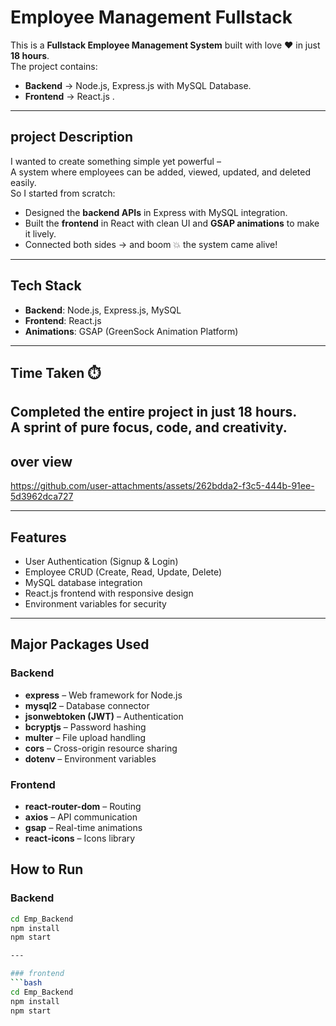 # Employee Management Fullstack

This is a **Fullstack Employee Management System** built with love ❤️ in just **18 hours**.  
The project contains:

- **Backend** → Node.js, Express.js with MySQL Database.  
- **Frontend** → React.js .  
---

## project Description

I wanted to create something simple yet powerful –  
A system where employees can be added, viewed, updated, and deleted easily.  
So I started from scratch:

- Designed the **backend APIs** in Express with MySQL integration.  
- Built the **frontend** in React with clean UI and **GSAP animations** to make it lively.  
- Connected both sides → and boom 💥 the system came alive!  

---

## Tech Stack

- **Backend**: Node.js, Express.js, MySQL  
- **Frontend**: React.js  
- **Animations**: GSAP (GreenSock Animation Platform)  

---

## Time Taken ⏱️
Completed the entire project in **just 18 hours**.  
A sprint of pure focus, code, and creativity.  
---
## over view


https://github.com/user-attachments/assets/262bdda2-f3c5-444b-91ee-5d3962dca727



---

## Features

- User Authentication (Signup & Login)
- Employee CRUD (Create, Read, Update, Delete)
- MySQL database integration
- React.js frontend with responsive design
- Environment variables for security

---


## Major Packages Used

### Backend
- **express** – Web framework for Node.js  
- **mysql2** – Database connector  
- **jsonwebtoken (JWT)** – Authentication  
- **bcryptjs** – Password hashing  
- **multer** – File upload handling  
- **cors** – Cross-origin resource sharing  
- **dotenv** – Environment variables  

### Frontend
- **react-router-dom** – Routing  
- **axios** – API communication  
- **gsap** – Real-time animations  
- **react-icons** – Icons library  

## How to Run

### Backend
```bash
cd Emp_Backend
npm install
npm start

---

### frontend
```bash
cd Emp_Backend
npm install
npm start
